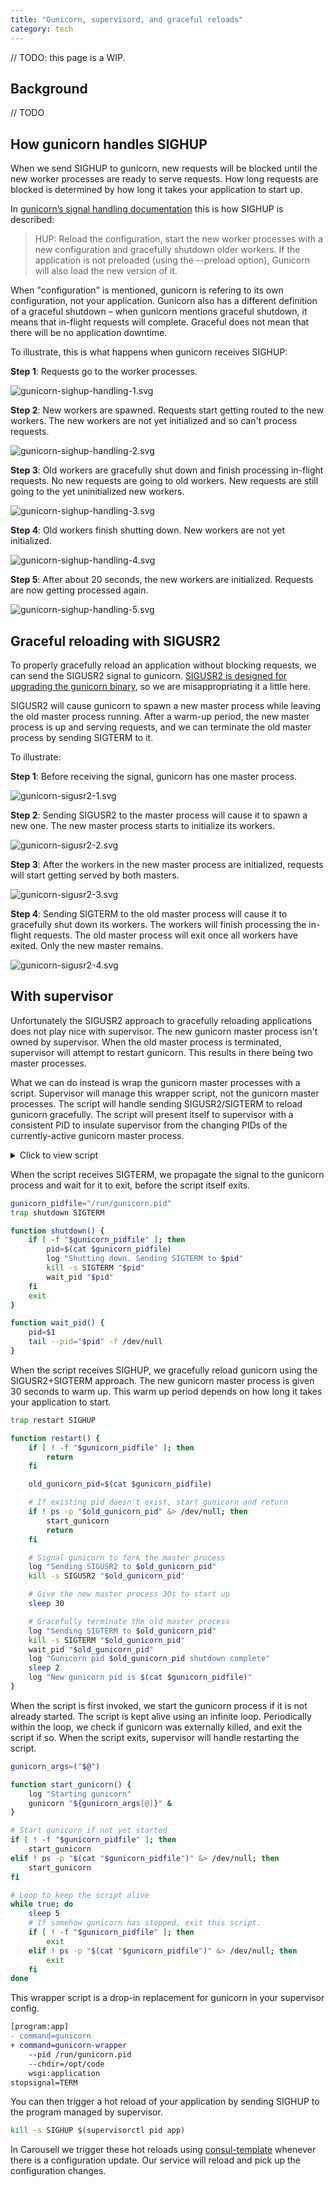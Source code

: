 ```yaml
---
title: "Gunicorn, supervisord, and graceful reloads"
category: tech
---
```


// TODO: this page is a WIP.

## Background

// TODO

## How gunicorn handles SIGHUP

When we send SIGHUP to gunicorn, new requests will be blocked until the new
worker processes are ready to serve requests. How long requests are blocked is
determined by how long it takes your application to start up.

In [gunicorn’s signal handling
documentation](https://docs.gunicorn.org/en/19.x/signals.html) this is how
SIGHUP is described:

> HUP: Reload the configuration, start the new worker processes with a new
> configuration and gracefully shutdown older workers. If the application is
> not preloaded (using the --preload option), Gunicorn will also load the new
> version of it.

When "configuration" is mentioned, gunicorn is refering to its own
configuration, not your application. Gunicorn also has a different definition
of a graceful shutdown – when gunicorn mentions graceful shutdown, it means
that in-flight requests will complete. Graceful does not mean that there will
be no application downtime.

To illustrate, this is what happens when gunicorn receives SIGHUP:

**Step 1**: Requests go to the worker processes.

![gunicorn-sighup-handling-1.svg](/resource/diagrams/gunicorn-sighup-handling-1.svg)

<!--
```dot render{"mode": "code-hidden", "filename": "gunicorn-sighup-handling-1.svg"}
digraph G {
    client -> "master A";
    "master A" -> "worker A.1";
    "master A" -> "worker A.2";
    "master A" -> "worker A.3";
    "master A" -> "worker A.4";
    "master A" -> "worker A.5";
}
```
-->

**Step 2**: New workers are spawned. Requests start getting routed to the new
workers. The new workers are not yet initialized and so can't process
requests.

![gunicorn-sighup-handling-2.svg](/resource/diagrams/gunicorn-sighup-handling-2.svg)

<!--
```dot render{"mode": "code-hidden", "filename": "gunicorn-sighup-handling-2.svg"}
digraph G {
    client -> "master A";
    "master A" -> "worker A.1";
    "master A" -> "worker A.2";
    "master A" -> "worker A.3";
    "master A" -> "worker A.4";
    "master A" -> "worker A.5";

    "worker A.6" [style=filled fillcolor=lightcoral];
    "worker A.7" [style=filled fillcolor=lightcoral];
    "worker A.8" [style=filled fillcolor=lightcoral];
    "worker A.9" [style=filled fillcolor=lightcoral];
    "worker A.10" [style=filled fillcolor=lightcoral];
    "master A" -> "worker A.6" [label="X - request blocked" fillcolor=red];
    "master A" -> "worker A.7" [label="X" fillcolor=red];
    "master A" -> "worker A.8" [label="X" fillcolor=red];
    "master A" -> "worker A.9" [label="X" fillcolor=red];
    "master A" -> "worker A.10" [label="X" fillcolor=red];
}
```
-->

**Step 3**: Old workers are gracefully shut down and finish processing in-flight
requests. No new requests are going to old workers. New requests are still
going to the yet uninitialized new workers.

![gunicorn-sighup-handling-3.svg](/resource/diagrams/gunicorn-sighup-handling-3.svg)

<!--
```dot render{"mode": "code-hidden", "filename": "gunicorn-sighup-handling-3.svg"}
digraph G {
    client -> "master A";
    "worker A.1";
    "worker A.2";
    "worker A.3";
    "worker A.4";
    "worker A.5";

    "worker A.6" [style=filled fillcolor=lightcoral];
    "worker A.7" [style=filled fillcolor=lightcoral];
    "worker A.8" [style=filled fillcolor=lightcoral];
    "worker A.9" [style=filled fillcolor=lightcoral];
    "worker A.10" [style=filled fillcolor=lightcoral];
    "master A" -> "worker A.6" [label="X - request blocked" fillcolor=red];
    "master A" -> "worker A.7" [label="X" fillcolor=red];
    "master A" -> "worker A.8" [label="X" fillcolor=red];
    "master A" -> "worker A.9" [label="X" fillcolor=red];
    "master A" -> "worker A.10" [label="X" fillcolor=red];
}
```
-->

**Step 4**: Old workers finish shutting down. New workers are not yet
initialized.

![gunicorn-sighup-handling-4.svg](/resource/diagrams/gunicorn-sighup-handling-4.svg)

<!--
```dot render{"mode": "code-hidden", "filename": "gunicorn-sighup-handling-4.svg"}
digraph G {
    client -> "master A";
    "worker A.6" [style=filled fillcolor=lightcoral];
    "worker A.7" [style=filled fillcolor=lightcoral];
    "worker A.8" [style=filled fillcolor=lightcoral];
    "worker A.9" [style=filled fillcolor=lightcoral];
    "worker A.10" [style=filled fillcolor=lightcoral];
    "master A" -> "worker A.6" [label="X - request blocked" fillcolor=red];
    "master A" -> "worker A.7" [label="X" fillcolor=red];
    "master A" -> "worker A.8" [label="X" fillcolor=red];
    "master A" -> "worker A.9" [label="X" fillcolor=red];
    "master A" -> "worker A.10" [label="X" fillcolor=red];
}
```
-->

**Step 5**: After about 20 seconds, the new workers are initialized. Requests are
now getting processed again.

![gunicorn-sighup-handling-5.svg](/resource/diagrams/gunicorn-sighup-handling-5.svg)

<!--
```dot render{"mode": "code-hidden", "filename": "gunicorn-sighup-handling-5.svg"}
digraph G {
    client -> "master A";
    "master A" -> "worker A.6";
    "master A" -> "worker A.7";
    "master A" -> "worker A.8";
    "master A" -> "worker A.9";
    "master A" -> "worker A.10";
}
```
-->

## Graceful reloading with SIGUSR2

To properly gracefully reload an application without blocking requests, we can
send the SIGUSR2 signal to gunicorn. [SIGUSR2 is designed for upgrading the
gunicorn binary](https://docs.gunicorn.org/en/stable/signals.html#upgrading-to-a-new-binary-on-the-fly),
so we are misappropriating it a little here.

SIGUSR2 will cause gunicorn to spawn a new master process while leaving the old
master process running. After a warm-up period, the new master process is up
and serving requests, and we can terminate the old master process by sending
SIGTERM to it.

To illustrate:

**Step 1**: Before receiving the signal, gunicorn has one master process.

![gunicorn-sigusr2-1.svg](/resource/diagrams/gunicorn-sigusr2-1.svg)

<!--
```dot render{"mode": "code-hidden", "filename": "gunicorn-sigusr2-1.svg"}
digraph G {
    client -> "master A";
    "master A" -> "worker A.1";
    "master A" -> "worker A.2";
    "master A" -> "worker A.3";
    "master A" -> "worker A.4";
    "master A" -> "worker A.5";
}
```
-->

**Step 2**: Sending SIGUSR2 to the master process will cause it to spawn a new
one. The new master process starts to initialize its workers.

![gunicorn-sigusr2-2.svg](/resource/diagrams/gunicorn-sigusr2-2.svg)

<!--
```dot render{"mode": "code-hidden", "filename": "gunicorn-sigusr2-2.svg"}
digraph G {
    client -> "master A";
    "master A" -> "worker A.1";
    "master A" -> "worker A.2";
    "master A" -> "worker A.3";
    "master A" -> "worker A.4";
    "master A" -> "worker A.5";

    "worker B.1" [style=filled fillcolor=lightcoral];
    "worker B.2" [style=filled fillcolor=lightcoral];
    "worker B.3" [style=filled fillcolor=lightcoral];
    "worker B.4" [style=filled fillcolor=lightcoral];
    "worker B.5" [style=filled fillcolor=lightcoral];
    "master B" -> "worker B.1";
    "master B" -> "worker B.2";
    "master B" -> "worker B.3";
    "master B" -> "worker B.4";
    "master B" -> "worker B.5";
}
```
-->

**Step 3**: After the workers in the new master process are initialized,
requests will start getting served by both masters.

![gunicorn-sigusr2-3.svg](/resource/diagrams/gunicorn-sigusr2-3.svg)

<!--
```dot render{"mode": "code-hidden", "filename": "gunicorn-sigusr2-3.svg"}
digraph G {
    client -> "master A";
    "master A" -> "worker A.1";
    "master A" -> "worker A.2";
    "master A" -> "worker A.3";
    "master A" -> "worker A.4";
    "master A" -> "worker A.5";

    client -> "master B";
    "master B" -> "worker B.1";
    "master B" -> "worker B.2";
    "master B" -> "worker B.3";
    "master B" -> "worker B.4";
    "master B" -> "worker B.5";
}
```
-->

**Step 4**: Sending SIGTERM to the old master process will cause it to
gracefully shut down its workers. The workers will finish processing the
in-flight requests. The old master process will exit once all workers have
exited. Only the new master remains.

![gunicorn-sigusr2-4.svg](/resource/diagrams/gunicorn-sigusr2-4.svg)

<!--
```dot render{"mode": "code-hidden", "filename": "gunicorn-sigusr2-4.svg"}
digraph G {
    client -> "master B";
    "master B" -> "worker B.1";
    "master B" -> "worker B.2";
    "master B" -> "worker B.3";
    "master B" -> "worker B.4";
    "master B" -> "worker B.5";
}
```
-->

## With supervisor

Unfortunately the SIGUSR2 approach to gracefully reloading applications does
not play nice with supervisor. The new gunicorn master process isn't owned by
supervisor. When the old master process is terminated, supervisor will attempt
to restart gunicorn. This results in there being two master processes.

What we can do instead is wrap the gunicorn master processes with a script.
Supervisor will manage this wrapper script, not the gunicorn master processes.
The script will handle sending SIGUSR2/SIGTERM to reload gunicorn gracefully.
The script will present itself to supervisor with a consistent PID to insulate
supervisor from the changing PIDs of the currently-active gunicorn master process.

<details>
<summary>Click to view script</summary>

```bash
#!/bin/bash

trap restart SIGHUP
trap shutdown SIGTERM

gunicorn_pidfile="/run/gunicorn.pid"
gunicorn_args=("$@")

function log() {
    echo "[$(date --rfc-3339=seconds)] [gunicorn-wrapper] $1"
}

function shutdown() {
    if [ -f "$gunicorn_pidfile" ]; then
        pid=$(cat $gunicorn_pidfile)
        log "Shutting down. Sending SIGTERM to $pid"
        kill -s SIGTERM "$pid"
        wait_pid "$pid"
    fi
    exit
}

function restart() {
    if [ ! -f "$gunicorn_pidfile" ]; then
        return
    fi

    old_gunicorn_pid=$(cat $gunicorn_pidfile)

    # If existing pid doesn't exist, start gunicorn and return
    if ! ps -p "$old_gunicorn_pid" &> /dev/null; then
        start_gunicorn
        return
    fi

    # Signal gunicorn to fork the master process
    log "Sending SIGUSR2 to $old_gunicorn_pid"
    kill -s SIGUSR2 "$old_gunicorn_pid"

    # Give the new master process 30s to start up
    sleep 30

    # Gracefully terminate the old master process
    log "Sending SIGTERM to $old_gunicorn_pid"
    kill -s SIGTERM "$old_gunicorn_pid"
    wait_pid "$old_gunicorn_pid"
    log "Gunicorn pid $old_gunicorn_pid shutdown complete"
    sleep 2
    log "New gunicorn pid is $(cat $gunicorn_pidfile)"
}

function wait_pid() {
    pid=$1
    tail --pid="$pid" -f /dev/null
}

function start_gunicorn() {
    log "Starting gunicorn"
    gunicorn "${gunicorn_args[@]}" &
}

# Start gunicorn if not yet started
if [ ! -f "$gunicorn_pidfile" ]; then
    start_gunicorn
elif ! ps -p "$(cat "$gunicorn_pidfile")" &> /dev/null; then
    start_gunicorn
fi

# Loop to keep the script alive
while true; do
    sleep 5
    # If somehow gunicorn has stopped, exit this script.
    if [ ! -f "$gunicorn_pidfile" ]; then
        exit
    elif ! ps -p "$(cat "$gunicorn_pidfile")" &> /dev/null; then
        exit
    fi
done
```

</details>

When the script receives SIGTERM, we propagate the signal to the gunicorn
process and wait for it to exit, before the script itself exits.

```bash
gunicorn_pidfile="/run/gunicorn.pid"
trap shutdown SIGTERM

function shutdown() {
    if [ -f "$gunicorn_pidfile" ]; then
        pid=$(cat $gunicorn_pidfile)
        log "Shutting down. Sending SIGTERM to $pid"
        kill -s SIGTERM "$pid"
        wait_pid "$pid"
    fi
    exit
}

function wait_pid() {
    pid=$1
    tail --pid="$pid" -f /dev/null
}
```

When the script receives SIGHUP, we gracefully reload gunicorn using the
SIGUSR2+SIGTERM approach. The new gunicorn master process is given 30 seconds
to warm up. This warm up period depends on how long it takes your application
to start.

```bash
trap restart SIGHUP

function restart() {
    if [ ! -f "$gunicorn_pidfile" ]; then
        return
    fi

    old_gunicorn_pid=$(cat $gunicorn_pidfile)

    # If existing pid doesn't exist, start gunicorn and return
    if ! ps -p "$old_gunicorn_pid" &> /dev/null; then
        start_gunicorn
        return
    fi

    # Signal gunicorn to fork the master process
    log "Sending SIGUSR2 to $old_gunicorn_pid"
    kill -s SIGUSR2 "$old_gunicorn_pid"

    # Give the new master process 30s to start up
    sleep 30

    # Gracefully terminate the old master process
    log "Sending SIGTERM to $old_gunicorn_pid"
    kill -s SIGTERM "$old_gunicorn_pid"
    wait_pid "$old_gunicorn_pid"
    log "Gunicorn pid $old_gunicorn_pid shutdown complete"
    sleep 2
    log "New gunicorn pid is $(cat $gunicorn_pidfile)"
}
```

When the script is first invoked, we start the gunicorn process if it is not
already started. The script is kept alive using an infinite loop. Periodically
within the loop, we check if gunicorn was externally killed, and exit the
script if so. When the script exits, supervisor will handle restarting the
script.

```bash
gunicorn_args=("$@")

function start_gunicorn() {
    log "Starting gunicorn"
    gunicorn "${gunicorn_args[@]}" &
}

# Start gunicorn if not yet started
if [ ! -f "$gunicorn_pidfile" ]; then
    start_gunicorn
elif ! ps -p "$(cat "$gunicorn_pidfile")" &> /dev/null; then
    start_gunicorn
fi

# Loop to keep the script alive
while true; do
    sleep 5
    # If somehow gunicorn has stopped, exit this script.
    if [ ! -f "$gunicorn_pidfile" ]; then
        exit
    elif ! ps -p "$(cat "$gunicorn_pidfile")" &> /dev/null; then
        exit
    fi
done
```

This wrapper script is a drop-in replacement for gunicorn in your supervisor config.

```diff
[program:app]
- command=gunicorn
+ command=gunicorn-wrapper
    --pid /run/gunicorn.pid
    --chdir=/opt/code
    wsgi:application 
stopsignal=TERM
```

You can then trigger a hot reload of your application by sending SIGHUP to the
program managed by supervisor.

```bash
kill -s SIGHUP $(supervisorctl pid app)
```

In Carousell we trigger these hot reloads using
[consul-template](https://github.com/hashicorp/consul-template) whenever there
is a configuration update. Our service will reload and pick up the
configuration changes.
